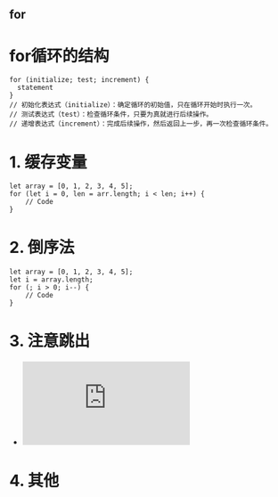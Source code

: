 for
---------
# for循环的结构

```
for (initialize; test; increment) {
  statement
}
// 初始化表达式（initialize）：确定循环的初始值，只在循环开始时执行一次。
// 测试表达式（test）：检查循环条件，只要为真就进行后续操作。
// 递增表达式（increment）：完成后续操作，然后返回上一步，再一次检查循环条件。
```

# 1. 缓存变量
```
let array = [0, 1, 2, 3, 4, 5];
for (let i = 0, len = arr.length; i < len; i++) {
    // Code
} 
```
# 2. 倒序法
```
let array = [0, 1, 2, 3, 4, 5];
let i = array.length;
for (; i > 0; i--) {
    // Code
}
```
# 3. 注意跳出
- ![break、continue和return的区别](https://github.com/pyz1989/Solution/blob/master/break%E3%80%81continue%E5%92%8Creturn%E7%9A%84%E5%8C%BA%E5%88%AB.md)
# 4. 其他
